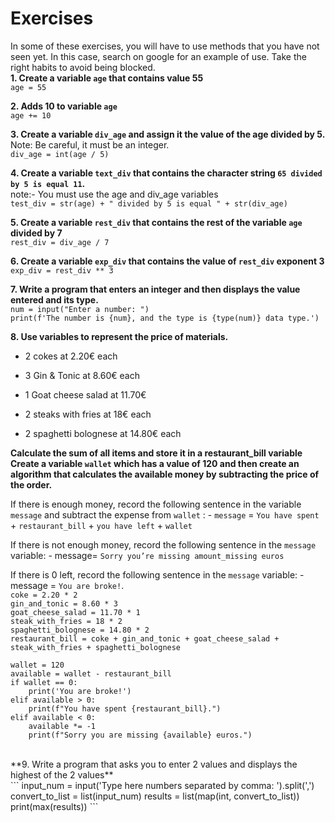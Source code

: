 # Exercises
In some of these exercises, you will have to use methods that you have not seen yet. In this case, search on google for an example of use. Take the right habits to avoid being blocked.</br>
**1. Create a variable `age` that contains value 55**</br>
```age = 55```</br>

**2. Adds 10 to variable `age`**</br>
```age += 10```</br>

**3. Create a variable `div_age` and assign it the value of the age divided by 5.**</br>
Note: Be careful, it must be an integer.</br>
```div_age = int(age / 5)```</br>

**4. Create a variable `text_div` that contains the character string `65 divided by 5 is equal 11`.**</br>
note:- You must use the age and div_age variables</br>
```test_div = str(age) + " divided by 5 is equal " + str(div_age)```</br>

**5. Create a variable `rest_div` that contains the rest of the variable `age` divided by 7**</br>
```rest_div = div_age / 7```</br>

**6. Create a variable `exp_div` that contains the value of `rest_div` exponent 3**</br>
```exp_div = rest_div ** 3```</br>

**7. Write a program that enters an integer and then displays the value entered and its type.**</br>
```num = input("Enter a number: ")```</br>
```print(f'The number is {num}, and the type is {type(num)} data type.')```</br>

**8. Use variables to represent the price of materials.**</br>

  * 2 cokes at 2.20€ each

  * 3 Gin & Tonic at 8.60€ each

  * 1 Goat cheese salad at 11.70€

  * 2 steaks with fries at 18€ each

  * 2 spaghetti bolognese at 14.80€ each

**Calculate the sum of all items and store it in a restaurant_bill variable**</br>
**Create a variable `wallet` which has a value of 120 and then create an algorithm that calculates the available money by subtracting the price of the order.**</br>

If there is enough money, record the following sentence in the variable `message` and subtract the expense from `wallet` : - `message` = `You have spent` + `restaurant_bill` + `you have left` + `wallet`

If there is not enough money, record the following sentence in the `message` variable: - message= `Sorry you’re missing amount_missing euros`

If there is 0 left, record the following sentence in the `message` variable: - message = `You are broke!`.</br>
`coke = 2.20 * 2`</br>
```gin_and_tonic = 8.60 * 3```</br>
```goat_cheese_salad = 11.70 * 1```</br>
```steak_with_fries = 18 * 2```</br>
```spaghetti_bolognese = 14.80 * 2```</br>
```restaurant_bill = coke + gin_and_tonic + goat_cheese_salad + steak_with_fries + spaghetti_bolognese```</br>
```
wallet = 120
available = wallet - restaurant_bill
if wallet == 0:
    print('You are broke!')
elif available > 0:
    print(f"You have spent {restaurant_bill}.")
elif available < 0:
    available *= -1
    print(f"Sorry you are missing {available} euros.")
```
</br>
**9. Write a program that asks you to enter 2 values and displays the highest of the 2 values**</br>
```
input_num = input('Type here numbers separated by comma: ').split(',')
convert_to_list = list(input_num)
results = list(map(int, convert_to_list))
print(max(results))
```
</br>
